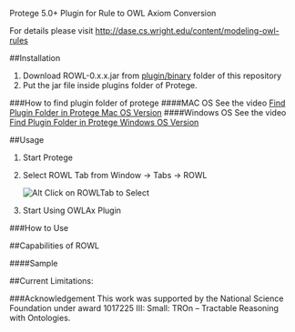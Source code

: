 Protege 5.0+ Plugin for Rule to OWL Axiom Conversion

For details please visit http://dase.cs.wright.edu/content/modeling-owl-rules



##Installation
1. Download ROWL-0.x.x.jar from <a href="https://github.com/md-k-sarker/ROWL/blob/master/plugin/binary/ROWL-0.0.1-beta.jar?raw=true" title="plugin"> plugin/binary</a> folder of this repository
2. Put the jar file inside plugins folder of Protege.

###How to find plugin folder of protege 
####MAC OS
See the video <a href="https://github.com/md-k-sarker/OWLAx/blob/master/plugin/docs/Video/macPluginFolder.mov?raw=true" title="plugin"> Find Plugin Folder in Protege Mac OS Version</a>
####Windows OS
See the video <a href="https://github.com/md-k-sarker/OWLAx/blob/master/plugin/docs/Video/windowsPluginFolder.webm?raw=true" title="plugin"> Find Plugin Folder in Protege Windows OS Version</a>


##Usage
1. Start Protege
2. Select ROWL Tab from
	 Window -> Tabs -> ROWL
	 
	 ![Alt Click on ROWLTab to Select](https://github.com/md-k-sarker/ROWL/blob/master/plugin/docs/ScreenShots/SelectROWLTab.png)
	 
3. Start Using OWLAx Plugin

###How to Use



##Capabilities of ROWL


####Sample
     
##Current Limitations:


###Acknowledgement
This work was supported by the National Science Foundation under award 1017225 III: Small: TROn – Tractable Reasoning with Ontologies.


